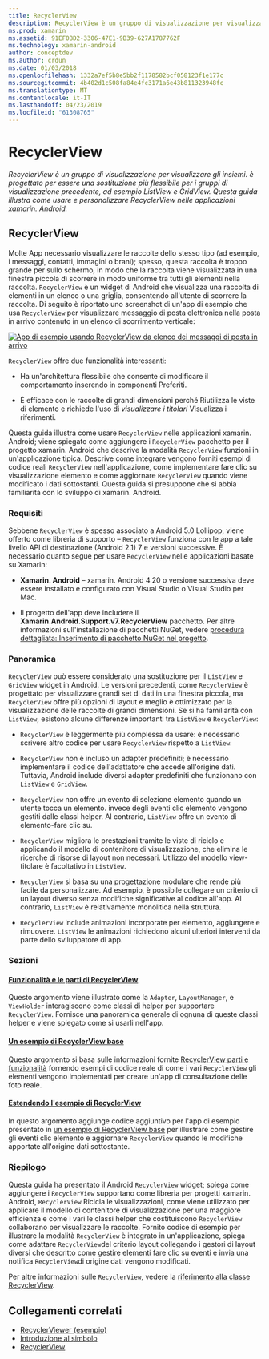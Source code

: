 ```yaml
---
title: RecyclerView
description: RecyclerView è un gruppo di visualizzazione per visualizzare gli insiemi. è progettato per essere una sostituzione più flessibile per i gruppi di visualizzazione precedente, ad esempio ListView e GridView.  Questa guida illustra come usare e personalizzare RecyclerView nelle applicazioni xamarin. Android.
ms.prod: xamarin
ms.assetid: 91EF0BD2-3306-47E1-9B39-627A1787762F
ms.technology: xamarin-android
author: conceptdev
ms.author: crdun
ms.date: 01/03/2018
ms.openlocfilehash: 1332a7ef5b8e5bb2f1178582bcf058123f1e177c
ms.sourcegitcommit: 4b402d1c508fa84e4fc3171a6e43b811323948fc
ms.translationtype: MT
ms.contentlocale: it-IT
ms.lasthandoff: 04/23/2019
ms.locfileid: "61308765"
---
```

# <a name="recyclerview"></a>RecyclerView

_RecyclerView è un gruppo di visualizzazione per visualizzare gli insiemi. è progettato per essere una sostituzione più flessibile per i gruppi di visualizzazione precedente, ad esempio ListView e GridView.  Questa guida illustra come usare e personalizzare RecyclerView nelle applicazioni xamarin. Android._

## <a name="recyclerview"></a>RecyclerView

Molte App necessario visualizzare le raccolte dello stesso tipo (ad esempio, i messaggi, contatti, immagini o brani); spesso, questa raccolta è troppo grande per sullo schermo, in modo che la raccolta viene visualizzata in una finestra piccola di scorrere in modo uniforme tra tutti gli elementi nella raccolta.
`RecyclerView` è un widget di Android che visualizza una raccolta di elementi in un elenco o una griglia, consentendo all'utente di scorrere la raccolta. Di seguito è riportato uno screenshot di un'app di esempio che usa `RecyclerView` per visualizzare messaggio di posta elettronica nella posta in arrivo contenuto in un elenco di scorrimento verticale:

[![App di esempio usando RecyclerView da elenco dei messaggi di posta in arrivo](images/01-recyclerview-example-sml.png)](images/01-recyclerview-example.png#lightbox)

`RecyclerView` offre due funzionalità interessanti:

-  Ha un'architettura flessibile che consente di modificare il comportamento inserendo in componenti Preferiti.

-  È efficace con le raccolte di grandi dimensioni perché Riutilizza le viste di elemento e richiede l'uso di *visualizzare i titolari* Visualizza i riferimenti.

Questa guida illustra come usare `RecyclerView` nelle applicazioni xamarin. Android; viene spiegato come aggiungere i `RecyclerView` pacchetto per il progetto xamarin. Android che descrive la modalità `RecyclerView` funzioni in un'applicazione tipica. Descrive come integrare vengono forniti esempi di codice reali `RecyclerView` nell'applicazione, come implementare fare clic su visualizzazione elemento e come aggiornare `RecyclerView` quando viene modificato i dati sottostanti. Questa guida si presuppone che si abbia familiarità con lo sviluppo di xamarin. Android.


### <a name="requirements"></a>Requisiti

Sebbene `RecyclerView` è spesso associato a Android 5.0 Lollipop, viene offerto come libreria di supporto &ndash; `RecyclerView` funziona con le app a tale livello API di destinazione (Android 2.1) 7 e versioni successive. È necessario quanto segue per usare `RecyclerView` nelle applicazioni basate su Xamarin:

-  **Xamarin. Android** &ndash; xamarin. Android 4.20 o versione successiva deve essere installato e configurato con Visual Studio o Visual Studio per Mac.

-  Il progetto dell'app deve includere il **Xamarin.Android.Support.v7.RecyclerView** pacchetto. Per altre informazioni sull'installazione di pacchetti NuGet, vedere [procedura dettagliata: Inserimento di pacchetto NuGet nel progetto](https://docs.microsoft.com/visualstudio/mac/nuget-walkthrough).


### <a name="overview"></a>Panoramica

`RecyclerView` può essere considerato una sostituzione per il `ListView` e `GridView` widget in Android. Le versioni precedenti, come `RecyclerView` è progettato per visualizzare grandi set di dati in una finestra piccola, ma `RecyclerView` offre più opzioni di layout e meglio è ottimizzato per la visualizzazione delle raccolte di grandi dimensioni. Se si ha familiarità con `ListView`, esistono alcune differenze importanti tra `ListView` e `RecyclerView`:

-   `RecyclerView` è leggermente più complessa da usare: è necessario scrivere altro codice per usare `RecyclerView` rispetto a `ListView`.

-   `RecyclerView` non è incluso un adapter predefiniti; è necessario implementare il codice dell'adattatore che accede all'origine dati. Tuttavia, Android include diversi adapter predefiniti che funzionano con `ListView` e `GridView`.

-   `RecyclerView` non offre un evento di selezione elemento quando un utente tocca un elemento. invece degli eventi clic elemento vengono gestiti dalle classi helper. Al contrario, `ListView` offre un evento di elemento-fare clic su.

-   `RecyclerView` migliora le prestazioni tramite le viste di riciclo e applicando il modello di contenitore di visualizzazione, che elimina le ricerche di risorse di layout non necessari. Utilizzo del modello view-titolare è facoltativo in `ListView`.

-   `RecyclerView` si basa su una progettazione modulare che rende più facile da personalizzare. Ad esempio, è possibile collegare un criterio di un layout diverso senza modifiche significative al codice all'app.
    Al contrario, `ListView` è relativamente monolitica nella struttura.

-   `RecyclerView` include animazioni incorporate per elemento, aggiungere e rimuovere. `ListView` le animazioni richiedono alcuni ulteriori interventi da parte dello sviluppatore di app.


### <a name="sections"></a>Sezioni

#### <a name="recyclerview-parts-and-functionalityandroiduser-interfacelayoutsrecycler-viewparts-and-functionalitymd"></a>[Funzionalità e le parti di RecyclerView](~/android/user-interface/layouts/recycler-view/parts-and-functionality.md)

Questo argomento viene illustrato come la `Adapter`, `LayoutManager`, e `ViewHolder` interagiscono come classi di helper per supportare `RecyclerView`.
Fornisce una panoramica generale di ognuna di queste classi helper e viene spiegato come si usarli nell'app.

#### <a name="a-basic-recyclerview-exampleandroiduser-interfacelayoutsrecycler-viewrecyclerview-examplemd"></a>[Un esempio di RecyclerView base](~/android/user-interface/layouts/recycler-view/recyclerview-example.md)

Questo argomento si basa sulle informazioni fornite [RecyclerView parti e funzionalità](~/android/user-interface/layouts/recycler-view/parts-and-functionality.md) fornendo esempi di codice reale di come i vari `RecyclerView` gli elementi vengono implementati per creare un'app di consultazione delle foto reale.

#### <a name="extending-the-recyclerview-exampleandroiduser-interfacelayoutsrecycler-viewextending-the-examplemd"></a>[Estendendo l'esempio di RecyclerView](~/android/user-interface/layouts/recycler-view/extending-the-example.md)

In questo argomento aggiunge codice aggiuntivo per l'app di esempio presentato in [un esempio di RecyclerView base](~/android/user-interface/layouts/recycler-view/recyclerview-example.md) per illustrare come gestire gli eventi clic elemento e aggiornare `RecyclerView` quando le modifiche apportate all'origine dati sottostante.


### <a name="summary"></a>Riepilogo

Questa guida ha presentato il Android `RecyclerView` widget; spiega come aggiungere i `RecyclerView` supportano come libreria per progetti xamarin. Android, `RecyclerView` Ricicla le visualizzazioni, come viene utilizzato per applicare il modello di contenitore di visualizzazione per una maggiore efficienza e come i vari le classi helper che costituiscono `RecyclerView` collaborano per visualizzare le raccolte. Fornito codice di esempio per illustrare la modalità `RecyclerView` è integrato in un'applicazione, spiega come adattare `RecyclerView`del criterio layout collegando i gestori di layout diversi che descritto come gestire elementi fare clic su eventi e invia una notifica `RecyclerView`di origine dati vengono modificati.

Per altre informazioni sulle `RecyclerView`, vedere la [riferimento alla classe RecyclerView](https://developer.android.com/reference/android/support/v7/widget/RecyclerView.html).


## <a name="related-links"></a>Collegamenti correlati

- [RecyclerViewer (esempio)](https://developer.xamarin.com/samples/monodroid/android5.0/RecyclerViewer)
- [Introduzione al simbolo](~/android/platform/lollipop.md)
- [RecyclerView](https://developer.android.com/reference/android/support/v7/widget/RecyclerView.html)

